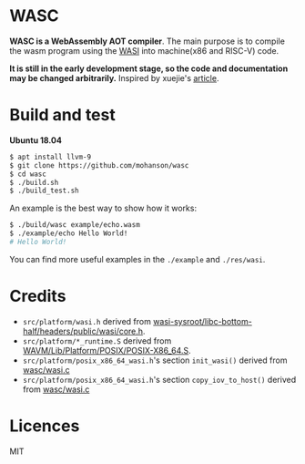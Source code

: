 # WASC

**WASC is a WebAssembly AOT compiler**. The main purpose is to compile the wasm program using the [WASI](https://wasi.dev/) into machine(x86 and RISC-V) code.

**It is still in the early development stage, so the code and documentation may be changed arbitrarily.** Inspired by xuejie's [article](https://xuejie.space/2020_03_03_introduction_to_ckb_script_programming_performant_wasm/).

# Build and test

**Ubuntu 18.04**

```sh
$ apt install llvm-9
$ git clone https://github.com/mohanson/wasc
$ cd wasc
$ ./build.sh
$ ./build_test.sh
```

An example is the best way to show how it works:

```sh
$ ./build/wasc example/echo.wasm
$ ./example/echo Hello World!
# Hello World!
```

You can find more useful examples in the `./example` and `./res/wasi`.

# Credits

- `src/platform/wasi.h` derived from [wasi-sysroot/libc-bottom-half/headers/public/wasi/core.h](https://github.com/CraneStation/wasi-sysroot/blob/320054e84f8f2440def3b1c8700cedb8fd697bf8/libc-bottom-half/headers/public/wasi/core.h).
- `src/platform/*_runtime.S` derived from [WAVM/Lib/Platform/POSIX/POSIX-X86_64.S](https://github.com/WAVM/WAVM/blob/master/Lib/Platform/POSIX/POSIX-X86_64.S).
- `src/platform/posix_x86_64_wasi.h`'s section `init_wasi()` derived from [wasc/wasi.c](https://github.com/kanaka/wac/blob/master/wasi.c)
- `src/platform/posix_x86_64_wasi.h`'s section `copy_iov_to_host()` derived from [wasc/wasi.c](https://github.com/kanaka/wac/blob/master/wasi.c)


# Licences

MIT
